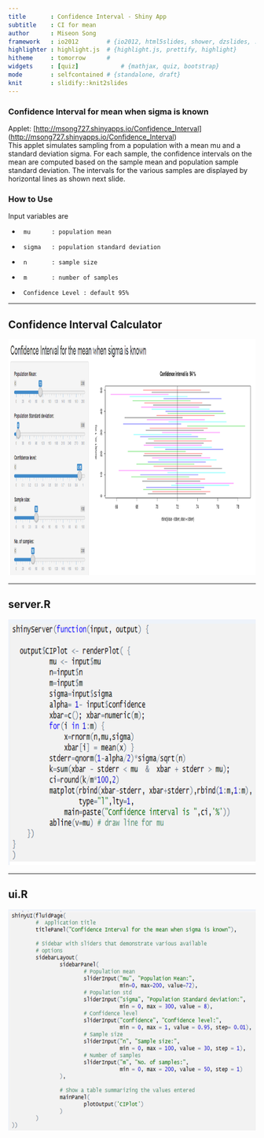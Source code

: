 ```yaml
---
title       : Confidence Interval - Shiny App
subtitle    : CI for mean
author      : Miseon Song
framework   : io2012        # {io2012, html5slides, shower, dzslides, ...}
highlighter : highlight.js  # {highlight.js, prettify, highlight}
hitheme     : tomorrow      # 
widgets     : [quiz]            # {mathjax, quiz, bootstrap}
mode        : selfcontained # {standalone, draft}
knit        : slidify::knit2slides
---
```




### Confidence Interval for mean when sigma is known

Applet: [http://msong727.shinyapps.io/Confidence_Interval] (http://msong727.shinyapps.io/Confidence_Interval)
<br> 
This applet  simulates sampling from a population with a mean mu and a standard deviation sigma. For each sample, the confidence intervals on the mean are computed based on the sample mean and population sample standard deviation. 
The intervals for the various samples are displayed by horizontal lines as shown next slide. 

###  How to Use

Input variables are
  *      mu      : population mean
  *      sigma   : population standard deviation
  *      n       : sample size
  *      m       : number of samples
  *      Confidence Level : default 95%

---

## Confidence Interval Calculator

<img class="center" src="CI_App.png" height=480>


---

## server.R

<img class="center" src="server.png" height=500>

---

## ui.R

<img class="center" src="UI.png" height=450>







